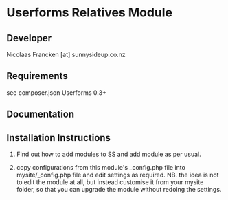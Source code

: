 Userforms Relatives Module
================================================================================

Developer
-----------------------------------------------
Nicolaas Francken [at] sunnysideup.co.nz

Requirements
-----------------------------------------------
see composer.json
Userforms 0.3+

Documentation
-----------------------------------------------

Installation Instructions
-----------------------------------------------
1. Find out how to add modules to SS and add module as per usual.

2. copy configurations from this module's _config.php file
into mysite/_config.php file and edit settings as required.
NB. the idea is not to edit the module at all, but instead customise
it from your mysite folder, so that you can upgrade the module without redoing the settings.

